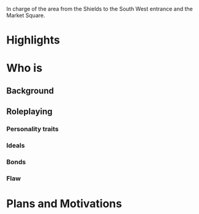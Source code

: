 In charge of the area from the Shields to the South West entrance and the Market Square.
# Highlights
# Who is 
## Background
## Roleplaying 
### Personality traits
### Ideals
### Bonds
### Flaw
# Plans and Motivations